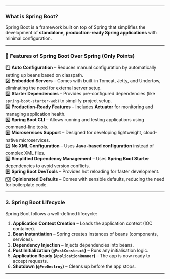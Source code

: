
---
### **What is Spring Boot?**

Spring Boot is a framework built on top of Spring that simplifies the development of **standalone, production-ready Spring applications** with minimal configuration.

---

### **🌟 Features of Spring Boot Over Spring (Only Points)**

1️⃣ **Auto Configuration** – Reduces manual configuration by automatically setting up beans based on classpath.  
2️⃣ **Embedded Servers** – Comes with built-in Tomcat, Jetty, and Undertow, eliminating the need for external server setup.  
3️⃣ **Starter Dependencies** – Provides pre-configured dependencies (like `spring-boot-starter-web`) to simplify project setup.  
4️⃣ **Production-Ready Features** – Includes **Actuator** for monitoring and managing application health.  
5️⃣ **Spring Boot CLI** – Allows running and testing applications using command-line tools.  
6️⃣ **Microservices Support** – Designed for developing lightweight, cloud-native microservices.  
7️⃣ **No XML Configuration** – Uses **Java-based configuration** instead of complex XML files.  
8️⃣ **Simplified Dependency Management** – Uses **Spring Boot Starter** dependencies to avoid version conflicts.  
9️⃣ **Spring Boot DevTools** – Provides hot reloading for faster development.  
🔟 **Opinionated Defaults** – Comes with sensible defaults, reducing the need for boilerplate code.

---

### **3. Spring Boot Lifecycle**

Spring Boot follows a well-defined lifecycle:

1. **Application Context Creation** – Loads the application context (IOC container).
2. **Bean Instantiation** – Spring creates instances of beans (components, services).
3. **Dependency Injection** – Injects dependencies into beans.
4. **Post Initialization (`@PostConstruct`)** – Runs any initialisation logic.
5. **Application Ready (`ApplicationRunner`)** – The app is now ready to accept requests.
6. **Shutdown (`@PreDestroy`)** – Cleans up before the app stops.

---


